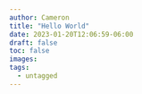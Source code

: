 ```yaml
---
author: Cameron
title: "Hello World"
date: 2023-01-20T12:06:59-06:00
draft: false
toc: false
images:
tags:
  - untagged
---
```



